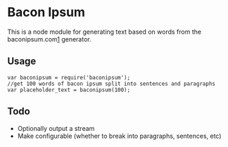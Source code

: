 # Bacon Ipsum

This is a node module for generating text based on words from the
baconipsum.com[1] generator.

## Usage

    var baconipsum = require('baconipsum');
    //get 100 words of bacon ipsum split into sentences and paragraphs
    var placeholder_text = baconipsum(100);

## Todo

 * Optionally output a stream
 * Make configurable (whether to break into paragraphs, sentences, etc)

[1]: https://github.com/petenelson/bacon-ipsum

